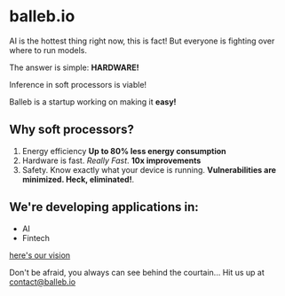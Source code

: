 # balleb.io

AI is the hottest thing right now, this is fact! But everyone is fighting over where to run models. 

The answer is simple: **HARDWARE!**

Inference in soft processors is viable!

Balleb is a startup working on making it **easy!**

## Why soft processors?
1. Energy efficiency **Up to 80% less energy consumption**
1. Hardware is fast. *Really Fast*. **10x improvements**
1. Safety. Know exactly what your device is running. **Vulnerabilities are minimized. Heck, eliminated!**.

## We're developing applications in:
- AI
- Fintech

[here's our vision](/vision)

Don't be afraid, you always can see behind the courtain...
Hit us up at contact@balleb.io